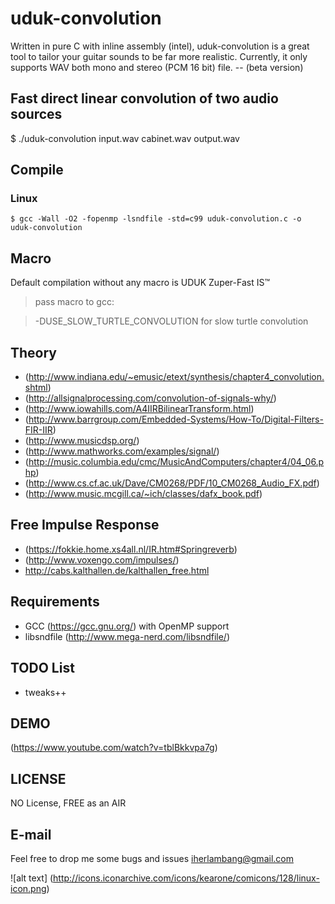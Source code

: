 # uduk-convolution
Written in pure C with inline assembly (intel), uduk-convolution is a great tool to tailor your guitar sounds to be far more realistic. Currently, it only supports WAV both mono and stereo (PCM 16 bit) file. -- (beta version)

## Fast direct linear convolution of two audio sources
$ ./uduk-convolution input.wav cabinet.wav output.wav

## Compile
### Linux

```
$ gcc -Wall -O2 -fopenmp -lsndfile -std=c99 uduk-convolution.c -o uduk-convolution
```

## Macro
Default compilation without any macro is UDUK Zuper-Fast IS™

> pass macro to gcc:

> -DUSE_SLOW_TURTLE_CONVOLUTION for slow turtle convolution

## Theory
- (http://www.indiana.edu/~emusic/etext/synthesis/chapter4_convolution.shtml)
- (http://allsignalprocessing.com/convolution-of-signals-why/)
- (http://www.iowahills.com/A4IIRBilinearTransform.html)
- (http://www.barrgroup.com/Embedded-Systems/How-To/Digital-Filters-FIR-IIR)
- (http://www.musicdsp.org/)
- (http://www.mathworks.com/examples/signal/)
- (http://music.columbia.edu/cmc/MusicAndComputers/chapter4/04_06.php)
- (http://www.cs.cf.ac.uk/Dave/CM0268/PDF/10_CM0268_Audio_FX.pdf)
- (http://www.music.mcgill.ca/~ich/classes/dafx_book.pdf)

## Free Impulse Response
- (https://fokkie.home.xs4all.nl/IR.htm#Springreverb)
- (http://www.voxengo.com/impulses/)
- http://cabs.kalthallen.de/kalthallen_free.html

## Requirements
- GCC (https://gcc.gnu.org/) with OpenMP support
- libsndfile (http://www.mega-nerd.com/libsndfile/)

## TODO List
- tweaks++

## DEMO
(https://www.youtube.com/watch?v=tblBkkvpa7g)

## LICENSE
NO License, FREE as an AIR

## E-mail
Feel free to drop me some bugs and issues iherlambang@gmail.com

![alt text] (http://icons.iconarchive.com/icons/kearone/comicons/128/linux-icon.png)
